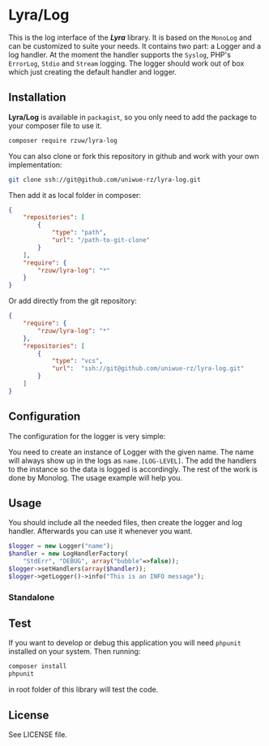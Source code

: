 # Lyra/Log
This is the log interface of the ***Lyra*** library. It is based on the `MonoLog` and can be customized to suite your needs. It contains two part: a Logger and a log handler. At the moment the handler supports the `Syslog`, PHP's `ErrorLog`, `Stdio` and `Stream` logging. The logger should work out of box which just creating the default handler and logger.

## Installation
**Lyra/Log** is available in `packagist`, so you only need to add the package to your composer file to use it.

```bash
composer require rzuw/lyra-log
```

You can also clone or fork this repository in github and work with your own implementation:
```bash
git clone ssh://git@github.com/uniwue-rz/lyra-log.git
```
Then add it as local folder in composer:
```json
{
    "repositories": [
        {
            "type": "path",
            "url": "/path-to-git-clone"
        }
    ],
    "require": {
        "rzuw/lyra-log": "*"
    }
}
```
Or add directly from the git repository:
```json
{
    "require": {
        "rzuw/lyra-log": "*"
    },
    "repositories": [
        {
            "type": "vcs",
            "url":  "ssh://git@github.com/uniwue-rz/lyra-log.git"
        }
    ]
}
```

## Configuration
The configuration for the logger is very simple:

You need to create an instance of Logger with the given name. The name will always show up in the logs as `name.[LOG-LEVEL]`.  The add the handlers to the instance so the data is logged is accordingly. The rest of the work is done by Monolog. The usage example will help you.

## Usage
You should include all the needed files, then create the logger and log handler. Afterwards you can
use it whenever you want.

```php
$logger = new Logger("name");
$handler = new LogHandlerFactory(
    "StdErr", "DEBUG", array("bubble"=>false));
$logger->setHandlers(array($handler));
$logger->getLogger()->info("This is an INFO message");
```

### Standalone

## Test
If you want to develop or debug this application you will need `phpunit` installed on your system. Then running:

```bash
composer install
phpunit
```
in root folder of this library will test the code.

## License
See LICENSE file.
